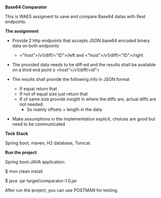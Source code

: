 **Base64 Comparator**

This is WAES assigment to save and compare Base64 datas with Rest endpoints.

**The assignment**

- Provide 2 http endpoints that accepts JSON base64 encoded binary data on both
  endpoints
  - <"host">/v1/diff/<"ID">/left and <"host">/v1/diff/<"ID">/right
  
- The provided data needs to be diff-ed and the results shall be available on a third end point o <host">/v1/diff/<id"> 

- The results shall provide the following info in JSON format 
    
    - If equal return that 
    - If not of equal size just return that 
    - If of same size provide insight in where the diffs are, actual diffs are not needed. 
        - So mainly offsets + length in the data 
        
-  Make assumptions in the implementation explicit, choices are good but need to be communicated

**Teck Stack**

Spring boot, maven, H2 database, Tomcat.

**Run the project**

Spring boot-JAVA application:

$ mvn clean install

$ java -jar target/comparator-1.0.jar

After run the project, you can use POSTMAN for testing.